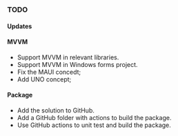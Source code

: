 ### TODO

#### Updates

#### MVVM
* Support MVVM in relevant libraries.
* Support MVVM in Windows forms project.
* Fix the MAUI concedt;
* Add UNO concept;

#### Package

* Add the solution to GitHub.
* Add a GitHub folder with actions to build the package.
* Use GitHub actions to unit test and build the package.
